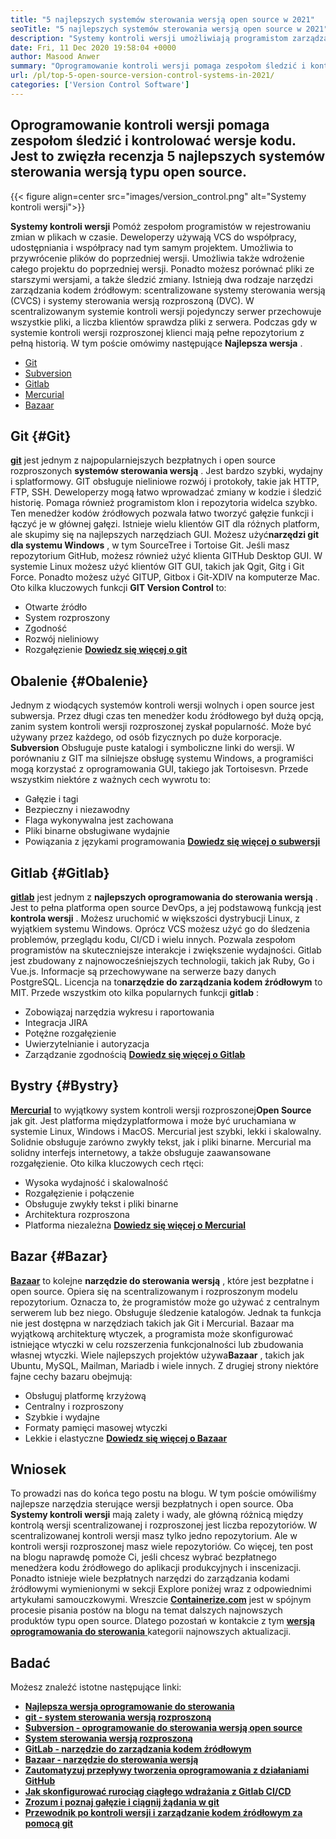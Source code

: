 ```yaml
---
title: "5 najlepszych systemów sterowania wersją open source w 2021" 
seoTitle: "5 najlepszych systemów sterowania wersją open source w 2021" 
description: "Systemy kontroli wersji umożliwiają programistom zarządzanie zmianami w kodzie w czasie. Kontrola wersji typu open source jest dostępna w modelach rozproszonych i serwerów klientów." 
date: Fri, 11 Dec 2020 19:58:04 +0000
author: Masood Anwer
summary: "Oprogramowanie kontroli wersji pomaga zespołom śledzić i kontrolować wersje kodu. Jest to zwięzła recenzja 5 najlepszych systemów sterowania wersją typu open source." 
url: /pl/top-5-open-source-version-control-systems-in-2021/
categories: ['Version Control Software']
---
```


## Oprogramowanie kontroli wersji pomaga zespołom śledzić i kontrolować wersje kodu. Jest to zwięzła recenzja 5 najlepszych systemów sterowania wersją typu open source.

{{< figure align=center src="images/version_control.png" alt="Systemy kontroli wersji">}}

**Systemy kontroli wersji** Pomóż zespołom programistów w rejestrowaniu zmian w plikach w czasie. Deweloperzy używają VCS do współpracy, udostępniania i współpracy nad tym samym projektem. Umożliwia to przywrócenie plików do poprzedniej wersji. Umożliwia także wdrożenie całego projektu do poprzedniej wersji. Ponadto możesz porównać pliki ze starszymi wersjami, a także śledzić zmiany.
Istnieją dwa rodzaje narzędzi zarządzania kodem źródłowym: scentralizowane systemy sterowania wersją (CVCS) i systemy sterowania wersją rozproszoną (DVC). W scentralizowanym systemie kontroli wersji pojedynczy serwer przechowuje wszystkie pliki, a liczba klientów sprawdza pliki z serwera. Podczas gdy w systemie kontroli wersji rozproszonej klienci mają pełne repozytorium z pełną historią.
W tym poście omówimy następujące **Najlepsza wersja** .
  * [Git][2]
  * [Subversion][3]
  * [Gitlab][4]
  * [Mercurial][5]
  * [Bazaar][6]

## Git {#Git}

[ **git**][7] jest jednym z najpopularniejszych bezpłatnych i open source rozproszonych **systemów sterowania wersją** . Jest bardzo szybki, wydajny i splatformowy. GIT obsługuje nieliniowe rozwój i protokoły, takie jak HTTP, FTP, SSH. Deweloperzy mogą łatwo wprowadzać zmiany w kodzie i śledzić historię. Pomaga również programistom klon i repozytoria widelca szybko. Ten menedżer kodów źródłowych pozwala łatwo tworzyć gałęzie funkcji i łączyć je w głównej gałęzi. Istnieje wielu klientów GIT dla różnych platform, ale skupimy się na najlepszych narzędziach GUI. Możesz użyć**narzędzi git dla systemu Windows** , w tym SourceTree i Tortoise Git. Jeśli masz repozytorium GitHub, możesz również użyć klienta GITHub Desktop GUI. W systemie Linux możesz użyć klientów GIT GUI, takich jak Qgit, Gitg i Git Force. Ponadto możesz użyć GITUP, Gitbox i Git-XDIV na komputerze Mac.
Oto kilka kluczowych funkcji **GIT Version Control** to:
  * Otwarte źródło
  * System rozproszony
  * Zgodność
  * Rozwój nieliniowy
  * Rozgałęzienie
[ **Dowiedz się więcej o git** ][8]

## Obalenie {#Obalenie}

Jednym z wiodących systemów kontroli wersji wolnych i open source jest subwersja. Przez długi czas ten menedżer kodu źródłowego był dużą opcją, zanim system kontroli wersji rozproszonej zyskał popularność. Może być używany przez każdego, od osób fizycznych po duże korporacje. **Subversion** Obsługuje puste katalogi i symboliczne linki do wersji. W porównaniu z GIT ma silniejsze obsługę systemu Windows, a programiści mogą korzystać z oprogramowania GUI, takiego jak Tortoisesvn.
Przede wszystkim niektóre z ważnych cech wywrotu to:
  * Gałęzie i tagi
  * Bezpieczny i niezawodny
  * Flaga wykonywalna jest zachowana
  * Pliki binarne obsługiwane wydajnie
  * Powiązania z językami programowania
[ **Dowiedz się więcej o subwersji** ][9]

## Gitlab {#Gitlab}

[ **gitlab**][10] jest jednym z **najlepszych oprogramowania do sterowania wersją** . Jest to pełna platforma open source DevOps, a jej podstawową funkcją jest **kontrola wersji** . Możesz uruchomić w większości dystrybucji Linux, z wyjątkiem systemu Windows. Oprócz VCS możesz użyć go do śledzenia problemów, przeglądu kodu, CI/CD i wielu innych. Pozwala zespołom programistów na skuteczniejsze interakcje i zwiększenie wydajności. Gitlab jest zbudowany z najnowocześniejszych technologii, takich jak Ruby, Go i Vue.js. Informacje są przechowywane na serwerze bazy danych PostgreSQL. Licencja na to**narzędzie do zarządzania kodem źródłowym** to MIT.
Przede wszystkim oto kilka popularnych funkcji **gitlab** :
  * Zobowiązaj narzędzia wykresu i raportowania
  * Integracja JIRA
  * Potężne rozgałęzienie
  * Uwierzytelnianie i autoryzacja
  * Zarządzanie zgodnością
[ **Dowiedz się więcej o Gitlab** ][11]

## Bystry {#Bystry}

[ **Mercurial**][12] to wyjątkowy system kontroli wersji rozproszonej**Open Source** jak git. Jest platforma międzyplatformowa i może być uruchamiana w systemie Linux, Windows i MacOS. Mercurial jest szybki, lekki i skalowalny. Solidnie obsługuje zarówno zwykły tekst, jak i pliki binarne. Mercurial ma solidny interfejs internetowy, a także obsługuje zaawansowane rozgałęzienie.
Oto kilka kluczowych cech rtęci:
  * Wysoka wydajność i skalowalność
  * Rozgałęzienie i połączenie
  * Obsługuje zwykły tekst i pliki binarne
  * Architektura rozproszona
  * Platforma niezależna
[ **Dowiedz się więcej o Mercurial** ][13]

## Bazar {#Bazar}

[ **Bazaar**][14] to kolejne **narzędzie do sterowania wersją** , które jest bezpłatne i open source. Opiera się na scentralizowanym i rozproszonym modelu repozytorium. Oznacza to, że programistów może go używać z centralnym serwerem lub bez niego. Obsługuje śledzenie katalogów. Jednak ta funkcja nie jest dostępna w narzędziach takich jak Git i Mercurial. Bazaar ma wyjątkową architekturę wtyczek, a programista może skonfigurować istniejące wtyczki w celu rozszerzenia funkcjonalności lub zbudowania własnej wtyczki. Wiele najlepszych projektów używa**Bazaar** , takich jak Ubuntu, MySQL, Mailman, Mariadb i wiele innych.
Z drugiej strony niektóre fajne cechy bazaru obejmują:
  * Obsługuj platformę krzyżową
  * Centralny i rozproszony
  * Szybkie i wydajne
  * Formaty pamięci masowej wtyczki
  * Lekkie i elastyczne
[ **Dowiedz się więcej o Bazaar** ][15]

## Wniosek
To prowadzi nas do końca tego postu na blogu. W tym poście omówiliśmy najlepsze narzędzia sterujące wersji bezpłatnych i open source. Oba **Systemy kontroli wersji** mają zalety i wady, ale główną różnicą między kontrolą wersji scentralizowanej i rozproszonej jest liczba repozytoriów. W scentralizowanej kontroli wersji masz tylko jedno repozytorium. Ale w kontroli wersji rozproszonej masz wiele repozytoriów. Co więcej, ten post na blogu naprawdę pomoże Ci, jeśli chcesz wybrać bezpłatnego menedżera kodu źródłowego do aplikacji produkcyjnych i inscenizacji. Ponadto istnieje wiele bezpłatnych narzędzi do zarządzania kodami źródłowymi wymienionymi w sekcji Explore poniżej wraz z odpowiednimi artykułami samouczkowymi.
Wreszcie [ **Containerize.com**][16] jest w spójnym procesie pisania postów na blogu na temat dalszych najnowszych produktów typu open source. Dlatego pozostań w kontakcie z tym [**wersją oprogramowania do sterowania** ][17] kategorii najnowszych aktualizacji.

## Badać
Możesz znaleźć istotne następujące linki:
* [ **Najlepsza wersja oprogramowanie do sterowania** ][1]
* [ **git - system sterowania wersją rozproszoną** ][18]
* [ **Subversion - oprogramowanie do sterowania wersją open source** ][19]
* [ **System sterowania wersją rozproszoną** ][20]
* [ **GitLab - narzędzie do zarządzania kodem źródłowym** ][21]
* [ **Bazaar - narzędzie do sterowania wersją** ][22]
* [ **Zautomatyzuj przepływy tworzenia oprogramowania z działaniami GitHub** ][23]
* **[Jak skonfigurować rurociąg ciągłego wdrażania z Gitlab CI/CD][24]** 
* **[Zrozum i poznaj gałęzie i ciągnij żądania w git][25]** 
* **[Przewodnik po kontroli wersji i zarządzanie kodem źródłowym za pomocą git][26]** 



[1]: https://products.containerize.com/version-control
[2]: #Git
[3]: #Subversion
[4]: #GitLab
[5]: #Mercurial
[6]: #Bazaar
[7]: https://products.containerize.com/version-control/git/
[8]: https://git-scm.com/
[9]: https://subversion.apache.org/
[10]: https://products.containerize.com/version-control/gitlab/
[11]: https://about.gitlab.com/
[12]: https://products.containerize.com/version-control/mercurial/
[13]: https://www.mercurial-scm.org/
[14]: https://products.containerize.com/version-control/bazaar/
[15]: https://bazaar.canonical.com/
[16]: https://containerize.com
[17]: https://blog.containerize.com/category/version-control-software/
[18]: https://products.containerize.com/version-control/git
[19]: https://products.containerize.com/version-control/subversion
[20]: https://products.containerize.com/version-control/mercurial
[21]: https://products.containerize.com/version-control/gitlab
[22]: https://products.containerize.com/version-control/bazaar
[23]: https://blog.containerize.com/version-control-software/github-actions-tutorial-automate-your-first-workflow/
[24]: https://blog.containerize.com/version-control-software/gitlab-continuous-deployment-how-it-works/
[25]: https://blog.containerize.com/version-control-software/understand-and-learn-branches-and-pull-requests-in-git/
[26]: https://blog.containerize.com/2021/01/08/guide-to-version-control-and-source-code-management-using-git/
